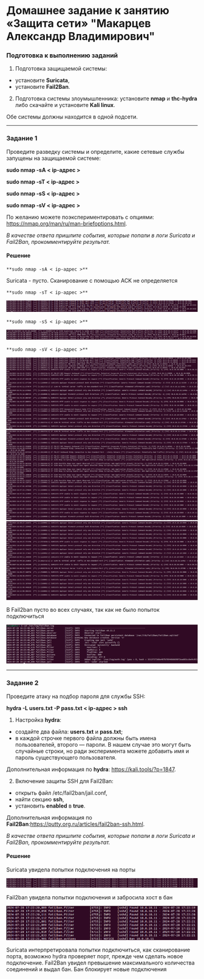 # Домашнее задание к занятию «Защита сети» "Макарцев Александр Владимирович"

### Подготовка к выполнению заданий

1. Подготовка защищаемой системы:

- установите **Suricata**,
- установите **Fail2Ban**.

2. Подготовка системы злоумышленника: установите **nmap** и **thc-hydra** либо скачайте и установите **Kali linux**.

Обе системы должны находится в одной подсети.

------

### Задание 1

Проведите разведку системы и определите, какие сетевые службы запущены на защищаемой системе:

**sudo nmap -sA < ip-адрес >**

**sudo nmap -sT < ip-адрес >**

**sudo nmap -sS < ip-адрес >**

**sudo nmap -sV < ip-адрес >**

По желанию можете поэкспериментировать с опциями: https://nmap.org/man/ru/man-briefoptions.html.


*В качестве ответа пришлите события, которые попали в логи Suricata и Fail2Ban, прокомментируйте результат.*

#### Решение
```
**sudo nmap -sA < ip-адрес >**
```
Suricata - пусто. Сканирование с помощью ACK не определяется
```
**sudo nmap -sT < ip-адрес >**
```
![1-1](./13-03-1.png)
```
**sudo nmap -sS < ip-адрес >**
```
![1-2](./13-03-2.png)
```
**sudo nmap -sV < ip-адрес >**
```
![1-3](./13-03-3.png)
![1-4](./13-03-4.png)
![1-5](./13-03-5.png)

В Fail2ban пусто во всех случаях, так как не было попыток подключиться

![1-6](./13-03-6.png)

------

### Задание 2

Проведите атаку на подбор пароля для службы SSH:

**hydra -L users.txt -P pass.txt < ip-адрес > ssh**

1. Настройка **hydra**: 
 
 - создайте два файла: **users.txt** и **pass.txt**;
 - в каждой строчке первого файла должны быть имена пользователей, второго — пароли. В нашем случае это могут быть случайные строки, но ради эксперимента можете добавить имя и пароль существующего пользователя.

Дополнительная информация по **hydra**: https://kali.tools/?p=1847.

2. Включение защиты SSH для Fail2Ban:

-  открыть файл /etc/fail2ban/jail.conf,
-  найти секцию **ssh**,
-  установить **enabled**  в **true**.

Дополнительная информация по **Fail2Ban**:https://putty.org.ru/articles/fail2ban-ssh.html.



*В качестве ответа пришлите события, которые попали в логи Suricata и Fail2Ban, прокомментируйте результат.*

#### Решение

Suricata увидела попытки подключения на порты

![1-7](./13-03-7.png)

Fail2ban увидела попытки подключения и забросила хост в бан

![1-8](./13-03-8.png)

Suricata интерпретировала попытки подключиться, как сканирование порта, возможно hydra проверяет порт, прежде чем сделать новое подключение. Fail2Ban увидел превышение максимального количества соединений и выдал бан. Бан блокирует новые подключения